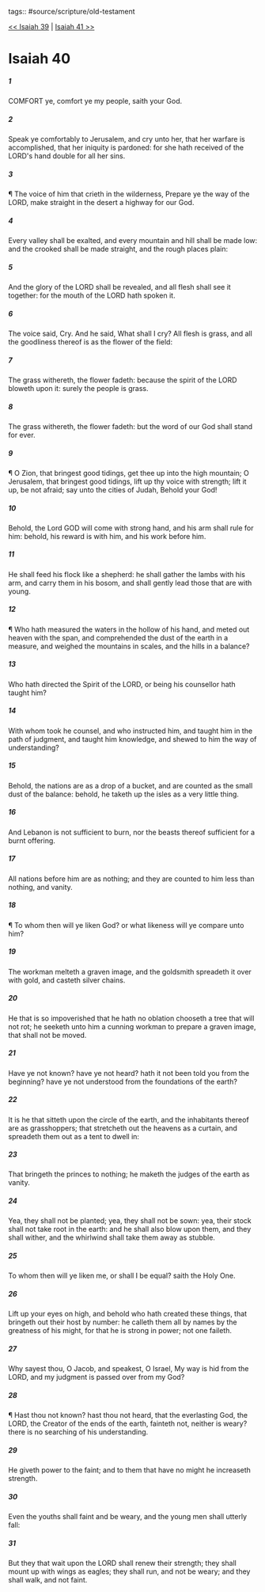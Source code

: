 tags:: #source/scripture/old-testament

[<< Isaiah 39](/Old_Testament/23_Isaiah/Isaiah_39.md) | [Isaiah 41 >>](/Old_Testament/23_Isaiah/Isaiah_41.md)

# Isaiah 40

##### 1

COMFORT ye, comfort ye my people, saith your God.

##### 2

Speak ye comfortably to Jerusalem, and cry unto her, that her warfare is accomplished, that her iniquity is pardoned: for she hath received of the LORD's hand double for all her sins.

##### 3

¶ The voice of him that crieth in the wilderness, Prepare ye the way of the LORD, make straight in the desert a highway for our God.

##### 4

Every valley shall be exalted, and every mountain and hill shall be made low: and the crooked shall be made straight, and the rough places plain:

##### 5

And the glory of the LORD shall be revealed, and all flesh shall see it together: for the mouth of the LORD hath spoken it.

##### 6

The voice said, Cry. And he said, What shall I cry? All flesh is grass, and all the goodliness thereof is as the flower of the field:

##### 7

The grass withereth, the flower fadeth: because the spirit of the LORD bloweth upon it: surely the people is grass.

##### 8

The grass withereth, the flower fadeth: but the word of our God shall stand for ever.

##### 9

¶ O Zion, that bringest good tidings, get thee up into the high mountain; O Jerusalem, that bringest good tidings, lift up thy voice with strength; lift it up, be not afraid; say unto the cities of Judah, Behold your God!

##### 10

Behold, the Lord GOD will come with strong hand, and his arm shall rule for him: behold, his reward is with him, and his work before him.

##### 11

He shall feed his flock like a shepherd: he shall gather the lambs with his arm, and carry them in his bosom, and shall gently lead those that are with young.

##### 12

¶ Who hath measured the waters in the hollow of his hand, and meted out heaven with the span, and comprehended the dust of the earth in a measure, and weighed the mountains in scales, and the hills in a balance?

##### 13

Who hath directed the Spirit of the LORD, or being his counsellor hath taught him?

##### 14

With whom took he counsel, and who instructed him, and taught him in the path of judgment, and taught him knowledge, and shewed to him the way of understanding?

##### 15

Behold, the nations are as a drop of a bucket, and are counted as the small dust of the balance: behold, he taketh up the isles as a very little thing.

##### 16

And Lebanon is not sufficient to burn, nor the beasts thereof sufficient for a burnt offering.

##### 17

All nations before him are as nothing; and they are counted to him less than nothing, and vanity.

##### 18

¶ To whom then will ye liken God? or what likeness will ye compare unto him?

##### 19

The workman melteth a graven image, and the goldsmith spreadeth it over with gold, and casteth silver chains.

##### 20

He that is so impoverished that he hath no oblation chooseth a tree that will not rot; he seeketh unto him a cunning workman to prepare a graven image, that shall not be moved.

##### 21

Have ye not known? have ye not heard? hath it not been told you from the beginning? have ye not understood from the foundations of the earth?

##### 22

It is he that sitteth upon the circle of the earth, and the inhabitants thereof are as grasshoppers; that stretcheth out the heavens as a curtain, and spreadeth them out as a tent to dwell in:

##### 23

That bringeth the princes to nothing; he maketh the judges of the earth as vanity.

##### 24

Yea, they shall not be planted; yea, they shall not be sown: yea, their stock shall not take root in the earth: and he shall also blow upon them, and they shall wither, and the whirlwind shall take them away as stubble.

##### 25

To whom then will ye liken me, or shall I be equal? saith the Holy One.

##### 26

Lift up your eyes on high, and behold who hath created these things, that bringeth out their host by number: he calleth them all by names by the greatness of his might, for that he is strong in power; not one faileth.

##### 27

Why sayest thou, O Jacob, and speakest, O Israel, My way is hid from the LORD, and my judgment is passed over from my God?

##### 28

¶ Hast thou not known? hast thou not heard, that the everlasting God, the LORD, the Creator of the ends of the earth, fainteth not, neither is weary? there is no searching of his understanding.

##### 29

He giveth power to the faint; and to them that have no might he increaseth strength.

##### 30

Even the youths shall faint and be weary, and the young men shall utterly fall:

##### 31

But they that wait upon the LORD shall renew their strength; they shall mount up with wings as eagles; they shall run, and not be weary; and they shall walk, and not faint.
